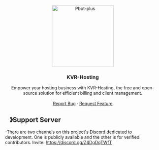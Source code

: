 <!-- PROJECT LOGO -->
<br />
<p align="center">
  <a href="https://github.com/EminShadow/SCP-LE/">
    <img src="https://media.discordapp.net/attachments/1162368760754208882/1187340370867134574/light.png" alt="Pbot-plus" width="200" height="200">
  </a>

  <h3 align="center">KVR-Hosting</h3>

  <p align="center">
    Empower your hosting business with KVR-Hosting, the free and open-source solution for efficient billing and client management.
    <br />
    <br />
    <a href="https://github.com/EminShadow/SCP-LE/issues">Report Bug</a>
    ·
    <a href="https://github.com/EminShadow/SCP-LE/issues">Request Feature</a>
  </p>
</p>













## <img src="https://cdn.discordapp.com/emojis/1036083490292244493.png" width="15px" height="15px">》Support Server
-There are two channels on this project's Discord dedicated to development. One is publicly available and the other is for verified contributors. Invite: https://discord.gg/Z4DgDqTWfT
